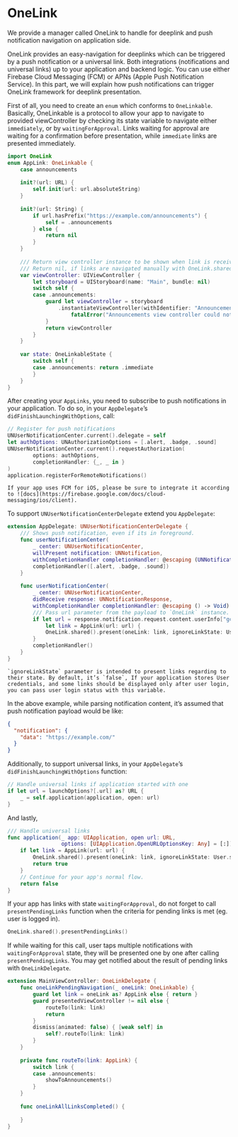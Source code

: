 # OneLink
We provide a manager called OneLink to handle for deeplink and push notification navigation on application side.

OneLink provides an easy-navigation for deeplinks which can be triggered by a push notification or a universal link. Both integrations (notifications and universal links) up to your application and backend logic. You can use either Firebase Cloud Messaging (FCM) or APNs (Apple Push Notification Service). In this part, we will explain how push notifications can trigger OneLink framework for deeplink presentation.

First of all, you need to create an `enum` which conforms to  `OneLinkable`. Basically, OneLinkable is a protocol to allow your app to navigate to provided viewController by checking its state variable to navigate either `immediately`, or by `waitingForApproval`. Links waiting for approval are waiting for a confirmation before presentation, while `immediate` links are presented immediately. 
```swift
import OneLink
enum AppLink: OneLinkable {
    case announcements
    
    init?(url: URL) {
        self.init(url: url.absoluteString)
    }
    
    init?(url: String) {
        if url.hasPrefix("https://example.com/announcements") {
            self = .announcements
        } else {
            return nil
        }
    }
    
    /// Return view controller instance to be shown when link is received.
    /// Return nil, if links are navigated manually with OneLink.shared().delegate
    var viewController: UIViewController {
        let storyboard = UIStoryboard(name: "Main", bundle: nil)
        switch self {
        case .announcements:
            guard let viewController = storyboard
                .instantiateViewController(withIdentifier: "Announcements") as? AnnouncementsViewController else {
                    fatalError("Announcements view controller could not be instantiated!")
            }
            return viewController
        }
    }
    
    var state: OneLinkableState {
        switch self {
        case .announcements: return .immediate
        }
    }
}
```

After creating your `AppLinks`, you need to subscribe to push notifications in your application. To do so, in your `AppDelegate`’s `didFinishLaunchingWithOptions`, call:
```swift
// Register for push notifications
UNUserNotificationCenter.current().delegate = self
let authOptions: UNAuthorizationOptions = [.alert, .badge, .sound]
UNUserNotificationCenter.current().requestAuthorization(
        options: authOptions,
        completionHandler: {_, _ in }
)
application.registerForRemoteNotifications()
```

```
If your app uses FCM for iOS, please be sure to integrate it according to ![docs](https://firebase.google.com/docs/cloud-messaging/ios/client).
```

To support `UNUserNotificationCenterDelegate` extend you `AppDelegate`:
```swift
extension AppDelegate: UNUserNotificationCenterDelegate {
    /// Shows push notification, even if its in foreground.
    func userNotificationCenter(
        _ center: UNUserNotificationCenter,
        willPresent notification: UNNotification,
        withCompletionHandler completionHandler: @escaping (UNNotificationPresentationOptions) -> Void) {
        completionHandler([.alert, .badge, .sound])
    }
    
    func userNotificationCenter(
        _ center: UNUserNotificationCenter,
        didReceive response: UNNotificationResponse,
        withCompletionHandler completionHandler: @escaping () -> Void) {
        /// Pass url parameter from the payload to `OneLink` instance.
        if let url = response.notification.request.content.userInfo["gcm.notification.data"] as? String,
            let link = AppLink(url: url) {
            OneLink.shared().present(oneLink: link, ignoreLinkState: User.shared.isLoggedIn)
        }
        completionHandler()
    }
}
```

```
`ignoreLinkState` parameter is intended to present links regarding to their state. By default, it’s `false`, If your application stores User credentials, and some links should be displayed only after user login, you can pass user login status with this variable. 
```

In the above example, while parsing notification content, it’s assumed that push notification payload would be like:
```json
{
  "notification": {
    "data": "https://example.com/"
  }
}
```

Additionally, to support universal links, in your `AppDelegate`’s `didFinishLaunchingWithOptions` function:
```swift
// Handle universal links if application started with one
if let url = launchOptions?[.url] as? URL {
    _ = self.application(application, open: url)
}
```

And lastly,
```swift
/// Handle universal links
func application(_ app: UIApplication, open url: URL,
                 options: [UIApplication.OpenURLOptionsKey: Any] = [:]) -> Bool {
    if let link = AppLink(url: url) {
        OneLink.shared().present(oneLink: link, ignoreLinkState: User.shared.isLoggedIn)
        return true
    }
    // Continue for your app's normal flow.
    return false
}
```

If your app has links with state `waitingForApproval`, do not forget to call `presentPendingLinks` function when the criteria for pending links is met (eg. user is logged in).
```swift
OneLink.shared().presentPendingLinks()
```

If while waiting for this call, user taps multiple notifications with `waitingForApproval` state, they will be presented one by one after calling `presentPendingLinks`. You may get notified about the result of pending links with `OneLinkDelegate`.
```swift
extension MainViewController: OneLinkDelegate {
    func oneLinkPendingNavigation(_ oneLink: OneLinkable) {
        guard let link = oneLink as? AppLink else { return }
        guard presentedViewController != nil else {
            routeTo(link: link)
            return
        }
        dismiss(animated: false) { [weak self] in
            self?.routeTo(link: link)
        }
    }
    
    private func routeTo(link: AppLink) {
        switch link {
        case .announcements:
            showToAnnouncements()
        }
    }
    
    func oneLinkAllLinksCompleted() {
        
    }
}
```
